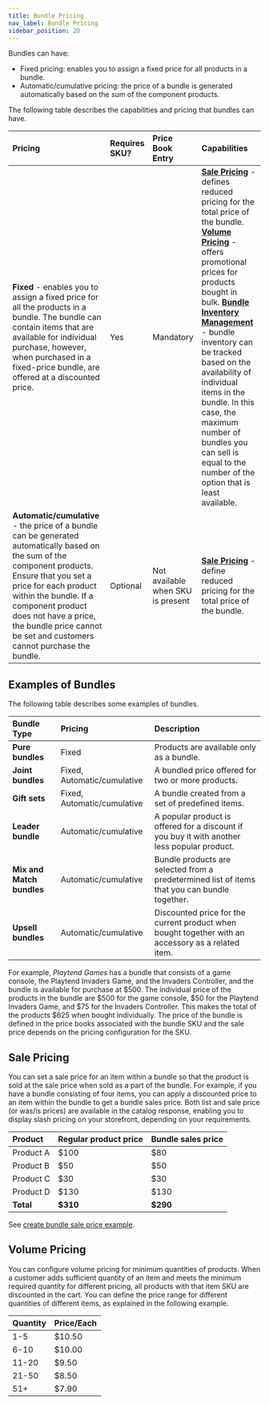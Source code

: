 ```yaml
---
title: Bundle Pricing
nav_label: Bundle Pricing
sidebar_position: 20
---
```


Bundles can have:

- Fixed pricing: enables you to assign a fixed price for all products in a bundle. 
- Automatic/cumulative pricing: the price of a bundle is generated automatically based on the sum of the component products.

The following table describes the capabilities and pricing that bundles can have.

| Pricing                                                                                                                                                                                                                                                                                                            | Requires SKU? | Price Book Entry                  | Capabilities                                                                                                                                                                                                                                                                                                                                                                                                                                            |
|:-------------------------------------------------------------------------------------------------------------------------------------------------------------------------------------------------------------------------------------------------------------------------------------------------------------------|:--------------|:----------------------------------|:--------------------------------------------------------------------------------------------------------------------------------------------------------------------------------------------------------------------------------------------------------------------------------------------------------------------------------------------------------------------------------------------------------------------------------------------------------|
| **Fixed** - enables you to assign a fixed price for all the products in a bundle. The bundle can contain items that are available for individual purchase, however, when purchased in a fixed-price bundle, are offered at a discounted price.                                                                     | Yes           | Mandatory                         | **[Sale Pricing](#sale-pricing)** - defines reduced pricing for the total price of the bundle. **[Volume Pricing](#volume-pricing)** - offers promotional prices for products bought in bulk. [**Bundle Inventory Management**](/docs/pxm/products/pxm-bundles/bundle-inventory) - bundle inventory can be tracked based on the availability of individual items in the bundle. In this case, the maximum number of bundles you can sell is equal to the number of the option that is least available. |
| **Automatic/cumulative** - the price of a bundle can be generated automatically based on the sum of the component products. Ensure that you set a price for each product within the bundle. If a component product does not have a price, the bundle price cannot be set and customers cannot purchase the bundle. | Optional      | Not available when SKU is present | **[Sale Pricing](#sale-pricing)** - define reduced pricing for the total price of the bundle.                                                                                                                                                                                                                                                                                                                                                           |

## Examples of Bundles

The following table describes some examples of bundles.

| Bundle Type               | Pricing                     | Description        |
|:--------------------------|:----------------------------|:-------------------|
| **Pure bundles**          | Fixed                       | Products are available only as a bundle. |
| **Joint bundles**         | Fixed, Automatic/cumulative | A bundled price offered for two or more products. |
| **Gift sets**             | Fixed, Automatic/cumulative | A bundle created from a set of predefined items. |
| **Leader bundle**         | Automatic/cumulative        | A popular product is offered for a discount if you buy it with another less popular product. |
| **Mix and Match bundles** | Automatic/cumulative        | Bundle products are selected from a predetermined list of items that you can bundle together. |
| **Upsell bundles**        | Automatic/cumulative        | Discounted price for the current product when bought together with an accessory as a related item. |

For example, *Playtend Games* has a bundle that consists of a game console, the Playtend Invaders Game, and the Invaders Controller, and the bundle is available for purchase at $500. The individual price of the products in the bundle are $500 for the game console, $50 for the Playtend Invaders Game, and $75 for the Invaders Controller. This makes the total of the products $625 when bought individually. The price of the bundle is defined in the price books associated with the bundle SKU and the sale price depends on the pricing configuration for the SKU.

## Sale Pricing

You can set a sale price for an item within a bundle so that the product is sold at the sale price when sold as a part of the bundle. For example, if you have a bundle consisting of four items, you can apply a discounted price to an item within the bundle to get a bundle sales price. Both list and sale price (or was/is prices) are available in the catalog response, enabling you to display slash pricing on your storefront, depending on your requirements.

| Product   | Regular product price | Bundle sales price |
|:----------|:----------------------|:-------------------|
| Product A | $100                  | $80                |
| Product B | $50                   | $50                |
| Product C | $30                   | $30                |
| Product D | $130                  | $130               |
| **Total** | **$310**              | **$290**           |

See [create bundle sale price example](/docs/pxm/pricebooks/pxm-pricebooks-prices/create-product-prices#create-bundle-sale-price-request-example).

## Volume Pricing

You can configure volume pricing for minimum quantities of products. When a customer adds sufficient quantity of an item and meets the minimum required quantity for different pricing, all products with that item SKU are discounted in the cart. You can define the price range for different quantities of different items, as explained in the following example.

| Quantity | Price/Each |
|:---------|:-----------|
| 1-5      | $10.50     |
| 6-10     | $10.00     |
| 11-20    | $9.50      |
| 21-50    | $8.50      |
| 51+      | $7.90      |
